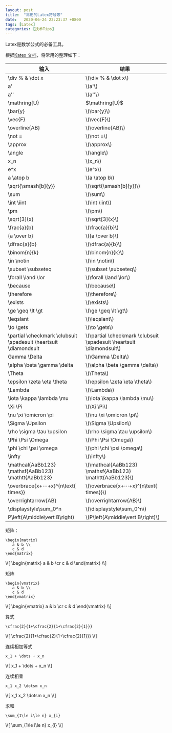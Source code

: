 ```yaml
---
layout: post
title:  "常用的Latex符号等"
date:   2020-06-24 22:23:37 +0800
tags: [Latex]
categories: [技术Tips]
---
```

Latex是数学公式的必备工具。


根据[Katex 文档](https://katex.org/docs/supported.html)，将常用的整理如下：

|输入|结果|
|-|---|
|\div \% \& \dot x|<span>\\(\div \% \& \dot x\\)</span>|
|a'|<span>\\(a'\\)</span>|
|a''|<span>\\(a''\\)</span>|
|\mathring{U}|\$\mathring{U}$|
|\bar{y}|<span>\\(\bar{y}\\)</span>|
|\vec{F}|<span>\\(\vec{F}\\)</span>|
|\overline{AB}|<span>\\(\overline{AB}\\)</span>|
|\not = |<span>\\(\not =\\)</span>|
|\approx|<span>\\(\approx\\)</span>|
|\angle|<span>\\(\angle\\)</span>|
|x_n|<span>\\(x_n\\)</span>|
|e^x|<span>\\(e^x\\)</span>|
|a \atop b|<span>\\(a \atop b\\)</span>|
|\sqrt{\smash[b]{y}}|<span>\\(\sqrt{\smash[b]{y}}\\)</span>|
|\sum|<span>\\(\sum\\)</span>|
|\int \iint|<span>\\(\int \iint\\)</span>|
|\pm|<span>\\(\pm\\)</span>|
|\sqrt[3]{x}|<span>\\(\sqrt[3]{x}\\)</span>|
|\frac{a}{b}|<span>\\(\frac{a}{b}\\)</span>|
|{a \over b}|<span>\\({a \over b}\\)</span>|
|\dfrac{a}{b}|<span>\\(\dfrac{a}{b}\\)</span>|
|\binom{n}{k}|<span>\\(\binom{n}{k}\\)</span>|
|\in \notin|<span>\\(\in \notin\\)</span>|
|\subset \subseteq|<span>\\(\subset \subseteq\\)</span>|
|\forall \land \lor|<span>\\(\forall \land \lor\\)</span>|
|\because|<span>\\(\because\\)</span>|
|\therefore|<span>\\(\therefore\\)</span>|
|\exists|<span>\\(\exists\\)</span>|
|\ge \geq \lt \gt|<span>\\(\ge \geq \lt \gt\\)</span>|
|\leqslant|<span>\\(\leqslant\\)</span>|
|\to \gets|<span>\\(\to \gets\\)</span>|
|\partial \checkmark \clubsuit \spadesuit \heartsuit \diamondsuit|<span>\\(\partial \checkmark \clubsuit \spadesuit \heartsuit \diamondsuit\\)</span>|
|Gamma \Delta|<span>\\(\Gamma \Delta\\)</span>|
|\alpha \beta \gamma \delta|<span>\\(\alpha \beta \gamma \delta\\)</span>|
|\Theta|<span>\\(\Theta\\)</span>|
|\epsilon \zeta \eta \theta|<span>\\(\epsilon \zeta \eta \theta\\)</span>|
|\Lambda|<span>\\(\Lambda\\)</span>|
|\iota \kappa \lambda \mu|<span>\\(\iota \kappa \lambda \mu\\)</span>|
|\Xi \Pi|<span>\\(\Xi  \Pi\\)</span>|
|\nu \xi \omicron \pi|<span>\\(\nu \xi \omicron \pi\\)</span>|
|\Sigma \Upsilon|<span>\\(\Sigma \Upsilon\\)</span>|
|\rho \sigma \tau \upsilon|<span>\\(\rho \sigma \tau \upsilon\\)</span>|
|\Phi \Psi \Omega|<span>\\(\Phi \Psi \Omega\\)</span>|
|\phi \chi \psi \omega|<span>\\(\phi \chi \psi \omega\\)</span>|
|\infty|<span>\\(\infty\\)</span>|
|\mathcal{AaBb123} \mathsf{AaBb123} \mathtt{AaBb123}|<span>\\(\mathcal{AaBb123} \mathsf{AaBb123} \mathtt{AaBb123}\\)</span>|
|\overbrace{x+⋯+x}^{n\text{ times}}|<span>\\(\overbrace{x+⋯+x}^{n\text{ times}}\\)</span>|
|\overrightarrow{AB}|<span>\\(\overrightarrow{AB}\\)</span>|
|\displaystyle\sum_0^n|<span>\\(\displaystyle\sum_0^n\\)</span>|
|P\left(A\middle\vert B\right)|<span>\\(P\left(A\middle\vert B\right)\\)</span>|


矩阵：

```
\begin{matrix}
   a & b \\
   c & d
\end{matrix}
```

<span>
\\[
\begin{matrix}
   a & b \cr
   c & d
\end{matrix}
\\]
</span>

矩阵
```
\begin{vmatrix}
   a & b \\
   c & d
\end{vmatrix}
```

<span>
\\[
\begin{vmatrix}
   a & b \cr
   c & d
\end{vmatrix}
\\]
</span>

算式
```
\cfrac{2}{1+\cfrac{2}{1+\cfrac{2}{1}}}
```

<span>
\\[
\cfrac{2}{1+\cfrac{2}{1+\cfrac{2}{1}}}
\\]
</span>

连续相加等式
```
x_1 + \dots + x_n
```

<span>
\\[
x_1 + \dots + x_n
\\]
</span>


连续相乘
```
x_1 x_2 \dotsm x_n
```

<span>
\\[
x_1 x_2 \dotsm x_n
\\]
</span>

求和
```
\sum_{1\le i\le n} x_{i}
```

<span>
\\[
\sum_{1\le i\le n} x_{i}
\\]
</span>

